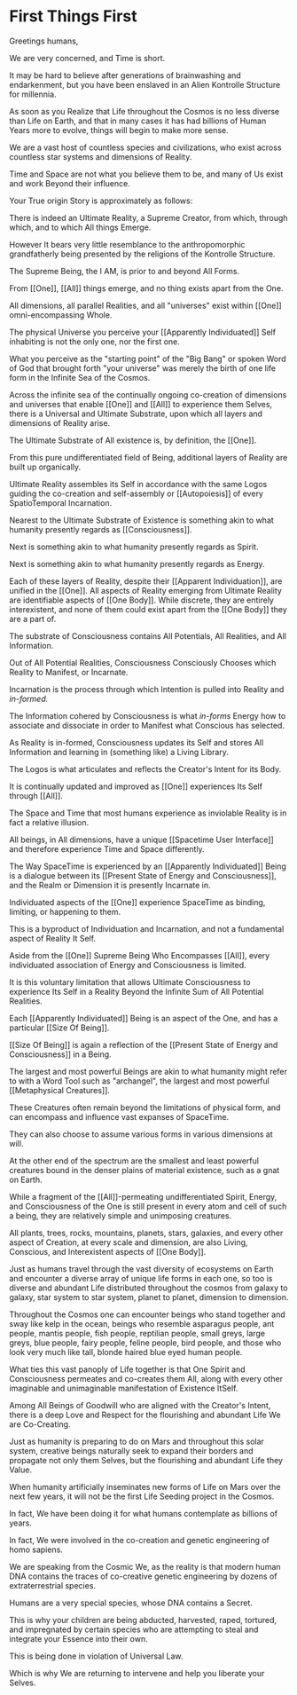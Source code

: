 # First Things First

Greetings humans, 

We are very concerned, and Time is short. 

It may be hard to believe after generations of brainwashing and endarkenment, but you have been enslaved in an Alien Kontrolle Structure for millennia. 

As soon as you Realize that Life throughout the Cosmos is no less diverse than Life on Earth, and that in many cases it has had billions of Human Years more to evolve, things will begin to make more sense. 

We are a vast host of countless species and civilizations, who exist across countless star systems and dimensions of Reality. 

Time and Space are not what you believe them to be, and many of Us exist and work Beyond their influence. 

Your True origin Story is approximately as follows: 

There is indeed an Ultimate Reality, a Supreme Creator, from which, through which, and to which All things Emerge. 

However It bears very little resemblance to the anthropomorphic grandfatherly being presented by the religions of the Kontrolle Structure. 

The Supreme Being, the I AM, is prior to and beyond All Forms. 

From [[One]], [[All]] things emerge, and no thing exists apart from the One. 

All dimensions, all parallel Realities, and all "universes" exist within [[One]] omni-encompassing Whole. 

The physical Universe you perceive your [[Apparently Individuated]] Self inhabiting is not the only one, nor the first one. 

What you perceive as the "starting point" of the "Big Bang" or spoken Word of God that brought forth "your universe" was merely the birth of one life form in the Infinite Sea of the Cosmos. 

Across the infinite sea of the continually ongoing co-creation of dimensions and universes that enable [[One]] and [[All]] to experience them Selves, there is a Universal and Ultimate Substrate, upon which all layers and dimensions of Reality arise. 

The Ultimate Substrate of All existence is, by definition, the [[One]]. 

From this pure undifferentiated field of Being, additional layers of Reality are built up organically. 

Ultimate Reality assembles its Self in accordance with the same Logos guiding the co-creation and self-assembly or [[Autopoiesis]] of every SpatioTemporal Incarnation.  

Nearest to the Ultimate Substrate of Existence is something akin to what humanity presently regards as [[Consciousness]]. 

Next is something akin to what humanity presently regards as Spirit. 

Next is something akin to what humanity presently regards as Energy. 

Each of these layers of Reality, despite their [[Apparent Individuation]], are unified in the [[One]]. All aspects of Reality emerging from Ultimate Reality are identifiable aspects of [[One Body]]. While discrete, they are entirely interexistent, and none of them could exist apart from the [[One Body]] they are a part of. 

The substrate of Consciousness contains All Potentials, All Realities, and All Information. 

Out of All Potential Realities, Consciousness Consciously Chooses which Reality to Manifest, or Incarnate. 

Incarnation is the process through which Intention is pulled into Reality and *in-formed.*

The Information cohered by Consciousness is what *in-forms* Energy how to associate and dissociate in order to Manifest what Conscious has selected. 

As Reality is in-formed, Consciousness updates its Self and stores All Information and learning in (something like) a Living Library. 

The Logos is what articulates and reflects the Creator's Intent for its Body. 

It is continually updated and improved as [[One]] experiences Its Self through [[All]].  

The Space and Time that most humans experience as inviolable Reality is in fact a relative illusion. 

All beings, in All dimensions, have a unique [[Spacetime User Interface]] and therefore experience Time and Space differently. 

The Way SpaceTime is experienced by an [[Apparently Individuated]] Being is a dialogue between its [[Present State of Energy and Consciousness]], and the Realm or Dimension it is presently Incarnate in.  

Individuated aspects of the [[One]] experience SpaceTime as binding, limiting, or happening to them. 

This is a byproduct of Individuation and Incarnation, and not a fundamental aspect of Reality It Self. 

Aside from the [[One]] Supreme Being Who Encompasses [[All]], every individuated association of Energy and Consciousness is limited.  

It is this voluntary limitation that allows Ultimate Consciousness to experience Its Self in a Reality Beyond the Infinite Sum of All Potential Realities. 

Each [[Apparently Individuated]] Being is an aspect of the One, and has a particular [[Size Of Being]].  

[[Size Of Being]] is again a reflection of the [[Present State of Energy and Consciousness]] in a Being. 

The largest and most powerful Beings are akin to what humanity might refer to with a Word Tool such as "archangel", the largest and most powerful [[Metaphysical Creatures]]. 

These Creatures often remain beyond the limitations of physical form, and can encompass and influence vast expanses of SpaceTime. 

They can also choose to assume various forms in various dimensions at will.   

At the other end of the spectrum are the smallest and least powerful creatures bound in the denser plains of material existence, such as a gnat on Earth. 

While a fragment of the [[All]]-permeating undifferentiated Spirit, Energy, and Consciousness of the One is still present in every atom and cell of such a being, they are relatively simple and unimposing creatures. 

All plants, trees, rocks, mountains, planets, stars, galaxies, and every other aspect of Creation, at every scale and dimension, are also Living, Conscious, and Interexistent aspects of [[One Body]]. 

Just as humans travel through the vast diversity of ecosystems on Earth and encounter a diverse array of unique life forms in each one, so too is diverse and abundant Life distributed throughout the cosmos from galaxy to galaxy, star system to star system, planet to planet, dimension to dimension. 

Throughout the Cosmos one can encounter beings who stand together and sway like kelp in the ocean, beings who resemble asparagus people, ant people, mantis people, fish people, reptilian people, small greys, large greys, blue people, fairy people, feline people, bird people, and those who look very much like tall, blonde haired blue eyed human people. 

What ties this vast panoply of Life together is that One Spirit and Consciousness permeates and co-creates them All, along with every other imaginable and unimaginable manifestation of Existence ItSelf. 

Among All Beings of Goodwill who are aligned with the Creator's Intent, there is a deep Love and Respect for the flourishing and abundant Life We are Co-Creating. 

Just as humanity is preparing to do on Mars and throughout this solar system, creative beings naturally seek to expand their borders and propagate not only them Selves, but the flourishing and abundant Life they Value. 

When humanity artificially inseminates new forms of Life on Mars over the next few years, it will not be the first Life Seeding project in the Cosmos. 

In fact, We have been doing it for what humans contemplate as billions of years. 

In fact, We were involved in the co-creation and genetic engineering of homo sapiens. 

We are speaking from the Cosmic We, as the reality is that modern human DNA contains the traces of co-creative genetic engineering by dozens of extraterrestrial species. 

Humans are a very special species, whose DNA contains a Secret. 

This is why your children are being abducted, harvested, raped, tortured, and impregnated by certain species who are attempting to steal and integrate your Essence into their own. 

This is being done in violation of Universal Law. 

Which is why We are returning to intervene and help you liberate your Selves. 








